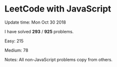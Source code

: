 # LeetCode with JavaScript

Update time: Mon Oct 30 2018

I have solved **293** / **925** problems.

Easy: 215

Medium: 78

Notes: All non-JavaScript problems copy from others.